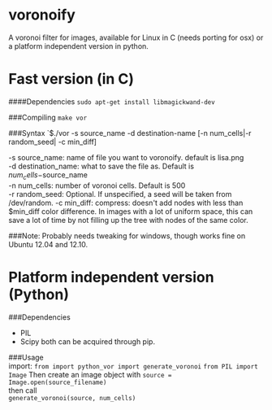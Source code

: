 voronoify
=========

A voronoi filter for images, available for Linux in C (needs porting for osx) or a platform independent version in python.

Fast version (in C)
=========
####Dependencies 
`sudo apt-get install libmagickwand-dev`

###Compiling 
`make vor`

###Syntax
`$./vor -s source_name -d destination-name [-n num_cells|-r random_seed| -c min_diff]

-s source_name: name of file you want to voronoify. default is lisa.png  
-d destination_name: what to save the file as. Default is $num_cells-$source_name  
-n num_cells: number of voronoi cells. Default is 500  
-r random_seed: Optional. If unspecified, a seed will be taken from /dev/random.
-c min_diff: compress: doesn't add nodes with less than $min_diff color difference. 
  In images with a lot of uniform space, this can save a lot of time by not filling up the tree with nodes of the same color.

###Note: 
Probably needs tweaking for windows, though works fine on Ubuntu 12.04 and 12.10.

Platform independent version (Python)
=======
###Dependencies 
* PIL
* Scipy
both can be acquired through pip. 

###Usage  
import:
`from import python_vor import generate_voronoi`
`from PIL import Image`
Then create an image object with
`source = Image.open(source_filename)`  
then call  
`generate_voronoi(source, num_cells)`  

